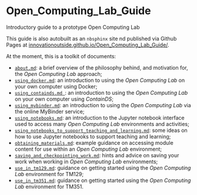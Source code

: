 # Open\_Computing\_Lab\_Guide
Introductory guide to a prototype Open Computing Lab

This guide is also autobuilt as an `nbsphinx` site nd published via Github Pages at [innovationoutside.github.io/Open_Computing_Lab_Guide/](https://innovationoutside.github.io/Open_Computing_Lab_Guide/).


At the moment, this is a toolkit of documents:

- [`about.md`](about.md): a brief overview of the philosophy behind, and motivation for, the *Open Computing Lab* approach;
- [`using_docker.md`](using_docker.md): an introduction to using the *Open Computing Lab* on your own computer using Docker;
- [`using_containds.md `](using_containds.md): an introduction to using the *Open Computing Lab* on your own computer using *ContainDS*;
- [`using_mybinder.md`](using_mybinder.md): an introduction to using the *Open Computing Lab* via the online MyBinder service;
- [`using_notebooks.md`](using_notebooks.md): an introduction to the Jupyter notebook interface used to access many *Open Computing Lab* environments and activities;
- [`using_notebooks_to_support_teaching_and_learning.md`](using_notebooks_to_support_teaching_and_learning.md): some ideas on how to use Jupyter notebooks to support teaching and learning;
- [`obtaining_materials.md`](obtaining_materials.md): example guidance on accessing module content for use within an *Open Computing Lab* environment;
- [`saving_and_checkpointing_work.md`](saving_and_checkpointing_work.md): hints and advice on saving your work when working in *Open Computing Lab* environments;
- [`use_in_tm129.md`](use_in_tm129.md): guidance on getting started using the *Open Computing Lab* environment for TM129;
- [`use_in_tm351.md`](use_in_tm351.md): guidance on getting started using the *Open Computing Lab* environment for TM351.




